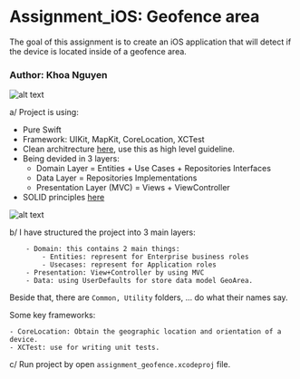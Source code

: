 # Assignment_iOS: Geofence area

The goal of this assignment is to create an iOS application that will detect if the device is located inside of a geofence area.

### Author: Khoa Nguyen

![alt text](https://github.com/ndkhoa96/Assignment_iOS/blob/main/resources/app_main_screen.png)

a/ Project is using:

- Pure Swift
- Framework: UIKit, MapKit, CoreLocation, XCTest
- Clean architrecture [here](https://blog.cleancoder.com/uncle-bob/2012/08/13/the-clean-architecture.html), use this as high level guideline.
- Being devided in 3 layers:
  - Domain Layer = Entities + Use Cases + Repositories Interfaces
  - Data Layer = Repositories Implementations
  - Presentation Layer (MVC) = Views + ViewController
- SOLID principles [here](https://www.google.com/search?sxsrf=ALeKk01XtOekOpJvhSePYEwrjdVNe2ZNfw%3A1593035218071&ei=0snzXo7VA8i2kwXo66iQAw&q=solid+principles+origin&oq=solid+principles+origi&gs_lcp=CgZwc3ktYWIQAxgAMgIIADoECAAQRzoECAAQQzoGCAAQFhAeOgcIABAUEIcCOggIABAWEAoQHlC6UljoYWCuaGgCcAF4AIABYogBtASSAQE4mAEAoAEBqgEHZ3dzLXdpeg&sclient=psy-ab)

![alt text](https://github.com/ndkhoa96/Assignment_iOS/blob/main/resources/CleanArchitecture.png)

b/ I have structured the project into 3 main layers:

```
    - Domain: this contains 2 main things:
        - Entities: represent for Enterprise business roles
        - Usecases: represent for Application roles
    - Presentation: View+Controller by using MVC
    - Data: using UserDefaults for store data model GeoArea.
```

Beside that, there are `Common, Utility` folders, ... do what their names say.

Some key frameworks:

    - CoreLocation: Obtain the geographic location and orientation of a device.
    - XCTest: use for writing unit tests.

c/ Run project by open `assignment_geofence.xcodeproj` file.
